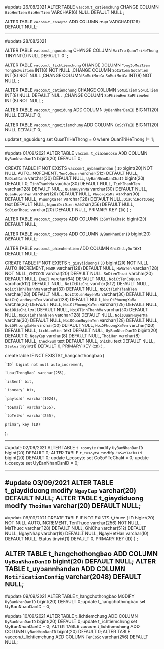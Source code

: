 #update 26/08/2021
ALTER TABLE `vaccom`.`t_catiemchung` CHANGE COLUMN `GioHenTien` `GioHenTiem` VARCHAR(6) NULL DEFAULT NULL ;

ALTER TABLE `vaccom`.`t_cosoyte` ADD COLUMN `MaQR` VARCHAR(128) DEFAULT NULL;

----------------------------------------------------------------------------------------------------------
#update 28/08/2021

ALTER TABLE `vaccom`.`t_nguoidung` CHANGE COLUMN `VaiTro` `QuanTriHeThong` TINYINT(1) NULL DEFAULT '0' ;

ALTER TABLE `vaccom`.`t_lichtiemchung` CHANGE COLUMN `TongSoMuiTiem` `TongSoMuiTiem` INT(8) NOT NULL ,CHANGE COLUMN `SoCaTiem` `SoCaTiem` INT(8) NOT NULL ,CHANGE COLUMN `SoMuiMotCa` `SoMuiMotCa` INT(8) NOT NULL ;

ALTER TABLE `vaccom`.`t_catiemchung` CHANGE COLUMN `SoMuiTiem` `SoMuiTiem` INT(8) NULL DEFAULT NULL ,CHANGE COLUMN `SoPhieuHen` `SoPhieuHen` INT(8) NOT NULL ;

ALTER TABLE `vaccom`.`t_nguoidung` ADD COLUMN `UyBanNhanDanID` BIGINT(20) NULL DEFAULT 0;

ALTER TABLE `vaccom`.`t_nguoitiemchung` ADD COLUMN `CoSoYTeID` BIGINT(20) NULL DEFAULT 0;

update t_nguoidung set QuanTriHeThong = 0 where QuanTriHeThong != 1;

----------------------------------------------------------------------------------------------------------
#update 01/09/2021
ALTER TABLE `vaccom`. `t_diabancoso` ADD COLUMN `UyBanNhanDanID` bigint(20) DEFAULT 0;

CREATE TABLE IF NOT EXISTS `vaccom`.`t_uybannhandan` (
  `ID` bigint(20) NOT NULL AUTO_INCREMENT,
  `TenCoQuan` varchar(512) DEFAULT NULL,
  `MaDinhDanh` varchar(30) DEFAULT NULL,
  `UyBanNhanDanChaID` bigint(20) DEFAULT 0,
  `TinhThanhMa` varchar(30) DEFAULT NULL,
  `TinhThanhTen` varchar(128) DEFAULT NULL,
  `QuanHuyenMa` varchar(30) DEFAULT NULL,
  `QuanHuyenTen` varchar(128) DEFAULT NULL,
  `PhuongXaMa` varchar(30) DEFAULT NULL,
  `PhuongXaTen` varchar(128) DEFAULT NULL,
  `DiaChiHoatDong` text DEFAULT NULL,
  `NguoiDaiDien` varchar(256) DEFAULT NULL,
  `SoDienThoai` varchar(20) DEFAULT NULL,
  PRIMARY KEY (`ID`)
) ;

ALTER TABLE `vaccom`.`t_cosoyte` ADD COLUMN  `CoSoYTeChaId` bigint(20) DEFAULT NULL;

ALTER TABLE `vaccom`.`t_cosoyte` ADD COLUMN  `UyBanNhanDanID` bigint(20) DEFAULT NULL;

ALTER TABLE `vaccom`.`t_phieuhentiem` ADD COLUMN  `GhiChuLyDo` text DEFAULT NULL;

CREATE TABLE IF NOT EXISTS `t_giaydiduong` (
  `ID` bigint(20) NOT NULL AUTO_INCREMENT,
  `MaQR` varchar(128) DEFAULT NULL,
  `HoVaTen` varchar(128) NOT NULL,
  `CMTCCCD` varchar(20) DEFAULT NULL,
  `SoDienThoai` varchar(20) DEFAULT NULL,
  `Email` varchar(64) DEFAULT NULL,
  `NoiCtTenCoQuan` varchar(512) DEFAULT NULL,
  `NoiCtDiaChi` varchar(512) DEFAULT NULL,
  `NoiCtTinhThanhMa` varchar(30) DEFAULT NULL,
  `NoiCtTinhThanhTen` varchar(128) DEFAULT NULL,
  `NoiCtQuanHuyenMa` varchar(30) DEFAULT NULL,
  `NoiCtQuanHuyenTen` varchar(128) DEFAULT NULL,
  `NoiCtPhuongXaMa` varchar(30) DEFAULT NULL,
  `NoiCtPhuongXaTen` varchar(128) DEFAULT NULL,
  `NoiODiaChi` text DEFAULT NULL,
  `NoiOTinhThanhMa` varchar(30) DEFAULT NULL,
  `NoiOTinhThanhTen` varchar(128) DEFAULT NULL,
  `NoiOQuanHuyenMa` varchar(30) DEFAULT NULL,
  `NoiOQuanHuyenTen` varchar(128) DEFAULT NULL,
  `NoiOPhuongXaMa` varchar(30) DEFAULT NULL,
  `NoiOPhuongXaTen` varchar(128) DEFAULT NULL,
  `LichLamViec` text DEFAULT NULL,
  `UyBanNhanDanID` bigint(20) DEFAULT 0,
  `NgayCap` varchar(8) DEFAULT NULL,
  `ThoiHan` varchar(8) DEFAULT NULL,
  `CheckSum` text DEFAULT NULL,
  `GhiChu` text DEFAULT NULL,
  `Status` tinyint(1) DEFAULT 0,
  PRIMARY KEY (`ID`)
) ;

create table IF NOT EXISTS t_hangchothongbao (

    `ID` bigint not null auto_increment,

    `LoaiThongBao` varchar(255),

    `isSent` bit,

    `isReady` bit,

    `payload` varchar(1024),

    `toEmail` varchar(255),

    `toTelNo` varchar(255),

    primary key (ID)

);


----------------------------------------------------------------------------------------------------------
#update 02/09/2021
ALTER TABLE `t_cosoyte` modify  `UyBanNhanDanID` bigint(20) DEFAULT 0;
ALTER TABLE `t_cosoyte` modify  `CoSoYTeChaId` bigint(20) DEFAULT 0;
update t_cosoyte set CoSoYTeChaId = 0;
update t_cosoyte set UyBanNhanDanID = 0;

----------------------------------------------------------------------------------------------------------
#update 03/09/2021
ALTER TABLE t_giaydiduong modify `NgayCap` varchar(20) DEFAULT NULL;
ALTER TABLE t_giaydiduong modify `ThoiHan` varchar(20) DEFAULT NULL;
----------------------------------------------------------------------------------------------------------
#update 08/09/2021
CREATE TABLE IF NOT EXISTS t_thuoc (
ID bigint(20) NOT NULL AUTO_INCREMENT,
TenThuoc varchar(256) NOT NULL,
MaThuoc varchar(128) DEFAULT NULL,
GhiChu varchar(512) DEFAULT NULL,
NgayNhap varchar(10) DEFAULT NULL,
NgayHetHan varchar(10) DEFAULT NULL,
Status tinyint(1) DEFAULT 0,
PRIMARY KEY (ID)
) ;

ALTER TABLE t_hangchothongbao ADD COLUMN  `UyBanNhanDanID` bigint(20) DEFAULT NULL;
ALTER TABLE t_uybannhandan ADD COLUMN  `NotificationConfig` varchar(2048) DEFAULT NULL;
----------------------------------------------------------------------------------------------------------
#update 09/09/2021
ALTER TABLE t_hangchothongbao MODIFY `UyBanNhanDanID` bigint(20) DEFAULT 0;
update t_hangchothongbao set UyBanNhanDanID = 0;

#update 10/09/2021
ALTER TABLE t_lichtiemchung ADD COLUMN  `UyBanNhanDanID` bigint(20) DEFAULT 0;
update t_lichtiemchung set UyBanNhanDanID = 0;
ALTER TABLE vaccom.t_lichtiemchung ADD COLUMN  `UyBanNhanDanID` bigint(20) DEFAULT 0;
ALTER TABLE vaccom.t_lichtiemchung ADD COLUMN  `TenCoSo` varchar(256) DEFAULT NULL;